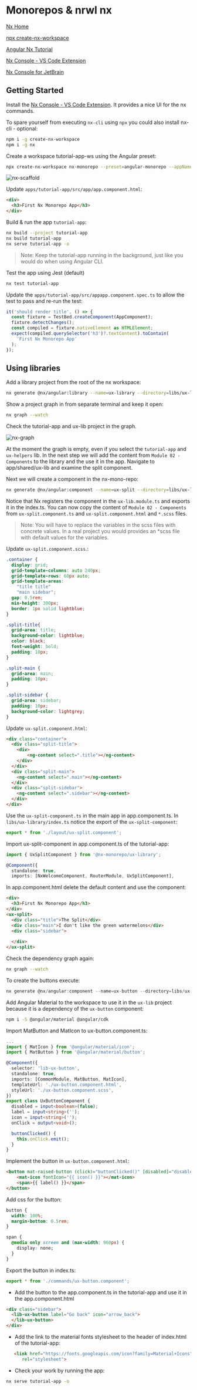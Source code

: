 # Monorepos & nrwl nx

[Nx Home](https://nx.dev/angular)

[npx create-nx-workspace](https://nx.dev/nx/create-nx-workspace)

[Angular Nx Tutorial ](https://nx.dev/getting-started/angular-tutorial)

[Nx Console - VS Code Extension](https://marketplace.visualstudio.com/items?itemName=nrwl.angular-console)

[Nx Console for JetBrain](https://plugins.jetbrains.com/plugin/21060-nx-console)

## Getting Started

Install the [Nx Console - VS Code Extension](https://marketplace.visualstudio.com/items?itemName=nrwl.angular-console). It provides a nice UI for the nx commands.

To spare yourself from executing `nx-cli` using `npx` you could also install nx-cli - optional:

```bash
npm i -g create-nx-workspace
npm i -g nx
```

Create a workspace tutorial-app-ws using the Angular preset:

```bash
npx create-nx-workspace nx-monorepo --preset=angular-monorepo --appName tutorial-app --routing true --style scss --ssr false --bundler esbuild --e2eTestRunner cypress --nxCloud skip
```

![nx-scaffold](_images/nx-scaffold.jpg)

Update `apps/tutorial-app/src/app/app.component.html`:

```html
<div>
  <h3>First Nx Monorepo App</h3>
</div>
```

Build & run the app `tutorial-app`:

```bash
nx build --project tutorial-app
nx build tutorial-app
nx serve tutorial-app -o
```

> Note: Keep the tutorial-app running in the background, just like you would do when using Angular CLI.

Test the app using Jest (default)

```bash
nx test tutorial-app
```

Update the `apps/tutorial-app/src/appapp.component.spec.ts` to allow the test to pass and re-run the test:

```typescript
it('should render title', () => {
  const fixture = TestBed.createComponent(AppComponent);
  fixture.detectChanges();
  const compiled = fixture.nativeElement as HTMLElement;
  expect(compiled.querySelector('h3')?.textContent).toContain(
    'First Nx Monorepo App'
  );
});
```

## Using libraries

Add a library project from the root of the nx workspace:

```bash
nx generate @nx/angular:library --name=ux-library --directory=libs/ux-library --projectNameAndRootFormat=as-provided --style=scss
```

Show a project graph in from separate terminal and keep it open:

```bash
nx graph --watch
```

Check the tutorial-app and ux-lib project in the graph.

![nx-graph](_images/nx-graph.jpg)

At the moment the graph is empty, even if you select the `tutorial-app` and `ux-helpers` lib. In the next step we will add the content from `Module 02 - Components` to the library and the use it in the app. Navigate to app/shared/ux-lib and examine the split component. 

Next we will create a component in the nx-mono-repo:

```bash
nx generate @nx/angular:component --name=ux-split --directory=libs/ux-library/src/layout --nameAndDirectoryFormat=as-provided
```

Notice that Nx registers the component in the `ux-lib.module.ts` and exports it in the index.ts. You can now copy the content of `Module 02 - Components` from `ux-split.component.ts` and `ux-split.component.html` and `*.scss` files. 

>Note: You will have to replace the variables in the scss files with concrete values. In a real project you would provides an *scss file with default values for the variables.

Update `ux-split.component.scss`.:

```css
.container {
  display: grid;
  grid-template-columns: auto 240px;
  grid-template-rows: 60px auto;
  grid-template-areas:
    "title title"
    "main sidebar";
  gap: 0.5rem;
  min-height: 300px;
  border: 1px solid lightblue;
}

.split-title{
  grid-area: title;
  background-color: lightblue;
  color: black;
  font-weight: bold;
  padding: 10px;
}

.split-main {
  grid-area: main;
  padding: 10px;
}

.split-sidebar {
  grid-area: sidebar;
  padding: 10px;
  background-color: lightgrey;
}
```

Update `ux-split.component.html`:

```html
<div class="container">
  <div class="split-title">
    <div>
        <ng-content select=".title"></ng-content>
    </div>
  </div>
  <div class="split-main">
    <ng-content select=".main"></ng-content>
  </div>
  <div class="split-sidebar">
    <ng-content select=".sidebar"></ng-content>
  </div>
</div>
```

Use the `ux-split-component.ts` in the main app in app.component.ts. In `libs/ux-library/index.ts` notice the export of the `ux-split-component`:

```typescript
export * from './layout/ux-split.component';
```

Import ux-split-component in app.component.ts of the tutorial-app:

```typescript
import { UxSplitComponent } from '@nx-monorepo/ux-library';

@Component({
  standalone: true,
  imports: [NxWelcomeComponent, RouterModule, UxSplitComponent],
```

In app.component.html delete the default content and use the component:

```html
<div>
  <h3>First Nx Monorepo App</h3>
</div>
<ux-split>
  <div class="title">The Split</div>
  <div class="main">I don't like the green watermelons</div>
  <div class="sidebar">
    
  </div>
</ux-split>
```

Check the dependency graph again:

```bash
nx graph --watch
```

To create the buttons execute:

```typescript
nx generate @nx/angular:component --name=ux-button --directory=libs/ux-library/src/commands --nameAndDirectoryFormat=as-provided
```

Add Angular Material to the workspace to use it in the `ux-lib` project because it is a dependency of the `ux-button` component:

```bash
npm i -S @angular/material @angular/cdk
```

Import MatButton and MatIcon to ux-button.component.ts:

```typescript
...
import { MatIcon } from '@angular/material/icon';
import { MatButton } from '@angular/material/button';

@Component({
  selector: 'lib-ux-button',
  standalone: true,
  imports: [CommonModule, MatButton, MatIcon],
  templateUrl: './ux-button.component.html',
  styleUrl: './ux-button.component.scss',
})
export class UxButtonComponent {
  disabled = input<boolean>(false);
  label = input<string>('');
  icon = input<string>('');
  onClick = output<void>();

  buttonClicked() {
    this.onClick.emit();
  }
}
```

Implement the button in `ux-button.component.html`:

```html
<button mat-raised-button (click)="buttonClicked()" [disabled]="disabled()">
    <mat-icon fontIcon="{{ icon() }}"></mat-icon>
    <span>{{ label() }}</span>
</button>
```

Add css for the button:

```css
button {
  width: 100%;
  margin-bottom: 0.5rem;
}

span {
  @media only screen and (max-width: 960px) {
    display: none;
  }
}
```

Export the button in index.ts:

```typescript
export * from './commands/ux-button.component';
```

- Add the button to the app.component.ts in the tutorial-app and use it in the app.component.html

```html
<div class="sidebar">
  <lib-ux-button label="Go back" icon="arrow_back">
  </lib-ux-button>
</div>
```

- Add the link to the material fonts stylesheet to the header of index.html of the tutorial-app:

```html
   <link href="https://fonts.googleapis.com/icon?family=Material+Icons"
      rel="stylesheet">
```

- Check your work by running the app:

```bash
nx serve tutorial-app -o
```